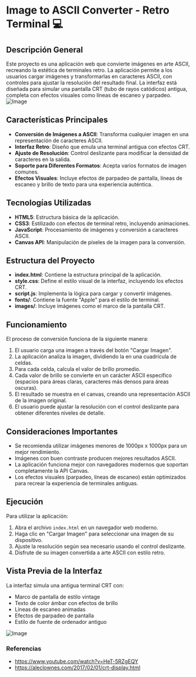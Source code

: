 
# Image to ASCII Converter - Retro Terminal 💻

## Descripción General

Este proyecto es una aplicación web que convierte imágenes en arte ASCII, recreando la estética de terminales retro. La aplicación permite a los usuarios cargar imágenes y transformarlas en caracteres ASCII, con controles para ajustar la resolución del resultado final. La interfaz está diseñada para simular una pantalla CRT (tubo de rayos catódicos) antigua, completa con efectos visuales como líneas de escaneo y parpadeo.
![Image](https://github.com/user-attachments/assets/b0d0aabe-4ced-41fd-8f7c-c4f0b413fa84)
## Características Principales

-   **Conversión de Imágenes a ASCII**: Transforma cualquier imagen en una representación de caracteres ASCII.
-   **Interfaz Retro**: Diseño que emula una terminal antigua con efectos CRT.
-   **Ajuste de Resolución**: Control deslizante para modificar la densidad de caracteres en la salida.
-   **Soporte para Diferentes Formatos**: Acepta varios formatos de imagen comunes.
-   **Efectos Visuales**: Incluye efectos de parpadeo de pantalla, líneas de escaneo y brillo de texto para una experiencia auténtica.

## Tecnologías Utilizadas

-   **HTML5**: Estructura básica de la aplicación.
-   **CSS3**: Estilizado con efectos de terminal retro, incluyendo animaciones.
-   **JavaScript**: Procesamiento de imágenes y conversión a caracteres ASCII.
-   **Canvas API**: Manipulación de píxeles de la imagen para la conversión.

## Estructura del Proyecto

-   **index.html**: Contiene la estructura principal de la aplicación.
-   **style.css**: Define el estilo visual de la interfaz, incluyendo los efectos CRT.
-   **script.js**: Implementa la lógica para cargar y convertir imágenes.
-   **fonts/**: Contiene la fuente "Apple" para el estilo de terminal.
-   **images/**: Incluye imágenes como el marco de la pantalla CRT.

## Funcionamiento

El proceso de conversión funciona de la siguiente manera:

1.  El usuario carga una imagen a través del botón "Cargar Imagen".
2.  La aplicación analiza la imagen, dividiendo la en una cuadrícula de celdas.
3.  Para cada celda, calcula el valor de brillo promedio.
4.  Cada valor de brillo se convierte en un carácter ASCII específico (espacios para áreas claras, caracteres más densos para áreas oscuras).
5.  El resultado se muestra en el canvas, creando una representación ASCII de la imagen original.
6.  El usuario puede ajustar la resolución con el control deslizante para obtener diferentes niveles de detalle.

## Consideraciones Importantes

-   Se recomienda utilizar imágenes menores de 1000px x 1000px para un mejor rendimiento.
-   Imágenes con buen contraste producen mejores resultados ASCII.
-   La aplicación funciona mejor con navegadores modernos que soportan completamente la API Canvas.
-   Los efectos visuales (parpadeo, líneas de escaneo) están optimizados para recrear la experiencia de terminales antiguas.

## Ejecución

Para utilizar la aplicación:

1.  Abra el archivo `index.html` en un navegador web moderno.
2.  Haga clic en "Cargar Imagen" para seleccionar una imagen de su dispositivo.
3.  Ajuste la resolución según sea necesario usando el control deslizante.
4.  Disfrute de su imagen convertida a arte ASCII con estilo retro.

## Vista Previa de la Interfaz

La interfaz simula una antigua terminal CRT con:

-   Marco de pantalla de estilo vintage
-   Texto de color ámbar con efectos de brillo
-   Líneas de escaneo animadas
-   Efectos de parpadeo de pantalla
-   Estilo de fuente de ordenador antiguo

![Image](https://github.com/user-attachments/assets/37125dbd-4340-4774-8d14-719f0a48267c)
### Referencias

 - https://www.youtube.com/watch?v=HeT-5RZgEQY
 - https://aleclownes.com/2017/02/01/crt-display.html
